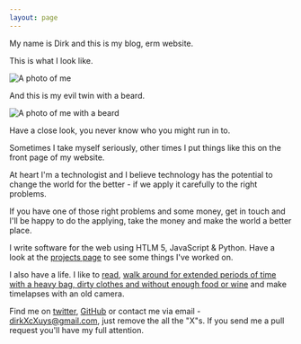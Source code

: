 ```yaml
---
layout: page
---
```


My name is Dirk and this is my blog, erm website. 

This is what I look like.

<div class="profile-photo">
<p><img src="{{site.baseurl}}/img/profile.jpg" alt="A photo of me"></p>
</div>

<p>And this is my evil twin with a beard.</p>
<div class="profile-photo">
<p><img src="{{site.baseurl}}/img/profile-beard.jpg" alt="A photo of me with a beard"></p>
</div>

Have a close look, you never know who you might run in to.

Sometimes I take myself seriously, other times I put things like this on the front page of my website.

At heart I'm a technologist and I believe technology has the potential to change the world for the better - if we apply it carefully to the right problems.

If you have one of those right problems and some money, get in touch and I'll be happy to do the applying, take the money and make the world a better place.

I write software for the web using HTLM 5, JavaScript & Python. Have a look at the [projects page]({{site.baseurl}}/projects/) to see some things I've worked on.

I also have a life. I like to [read]({{site.baseurl}}/bookshelf/), [walk around for extended periods of time with a heavy bag, dirty clothes and without enough food or wine]({{site.baseurl}}/hiking/) and make timelapses with an old camera.

Find me on [twitter](https://twitter.com/riskycud), [GitHub](https://github.com/dirkcuys/) or contact me via email - dirkXcXuys@gmail.com, just remove the all the "X"s. If you send me a pull request you'll have my full attention.

<br/>
<br/>
<br/>
<br/>
<br/>
<br/>
